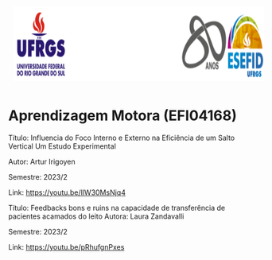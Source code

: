 <div align="center">
<img style="margin: 10px" src="https://github.com/apolinario-souza/teaching/blob/main/AprendizageMotora(EFI04168)/img/cabecalho.png" alt="Python" height="150" 
/>  </div>


# **Aprendizagem Motora (EFI04168)**

 Título: Influencia do Foco Interno e Externo na Eficiência de um Salto Vertical Um Estudo Experimental 
 
 Autor: Artur Irigoyen 
 
 Semestre: 2023/2
 
 Link: https://youtu.be/IlW30MsNjq4

 Título: Feedbacks bons e ruins na capacidade de transferência de pacientes acamados do leito
 Autora: Laura Zandavalli
 
 Semestre: 2023/2
 
 Link: https://youtu.be/pRhufgnPxes

